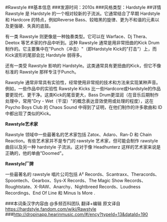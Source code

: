#Rawstyle
##基本信息
###发源时间：2010s
###风格类型：Hardstyle
##详情
Rawstyle 是 Hardstyle 的一个相对较新的子流派。它通常结合了早期 Hardstyle 和 Hardcore 的特点，例如Reverse
Bass、较暗黑的旋律、更为不和谐的元素以及更强硬、失真的底鼓。



有一类 Rawstyle 则更像是一种独奏类型。它可以在 Warface、Dj Thera、Deetox 等艺术家的作品中听到。这种 Rawstyle
通常是用非常扭曲的Kick Drum制作的。它主要集中在"Punch（冲击）"（即Hardstyle Kick的"打击"）上，而Kick波形的尾部会比
Hardstyle 弱得多。



还有一类受 Rawstyle 影响的 Hardstyle。这类通常具有更扭曲的Kick，但它不像标准的 Rawstyle 那样专注于Punch。



Rawstyle 通常非常具有实验性，经常使用非常规的技术和方法来实现某种声音。例如，一些作品中的实验性 Rawstyle Kicks
比一些Hardcore或Hardstyle的作品要更现代、更干净。这类Kick的尾音更大，Bass Drum更湿润（在音乐后期制作处理中，常用"Dry -
Wet（干湿）"的概念表达音效使用或处理的程度），这在 Psycho Boys Club 的 Chaos Sound 中得到了证明，在他们制作的许多歌曲和
ID中都出现了类似的Kick。



**Rawstyle艺术家**

Rawstyle 领域中一些最著名的艺术家包括 Zatox、Adaro、Ran-D 和 Chain Reaction。有些艺术家并不是专门的
rawstyle 艺术家，但可能会制作 rawstyle 曲目以及另一种 hardstyle 子流派。这对于像 Headhunterz
这样的艺术家来说是正确的，他的单曲"Doomed"。



**Rawstyle厂牌**

一些最著名的 rawstyle 唱片公司包括 A² Records、Scantraxx、Theracords、Spoontech、Gearbox、Sys-X
Records、The Magic Show Records、Roughtstate、X-RAW、Anarchy、Nightbreed
Records、Loudness Recordings、End Of Line 和 Minus Is More .

###本词条汉字内容由 @多频百科团队 翻译+编辑
原文译自 https://hardstyle.fandom.com/wiki/Rawstyle
###http://dropinapp.hearinmusic.com/#/ency?typeId=13&dataId=190
